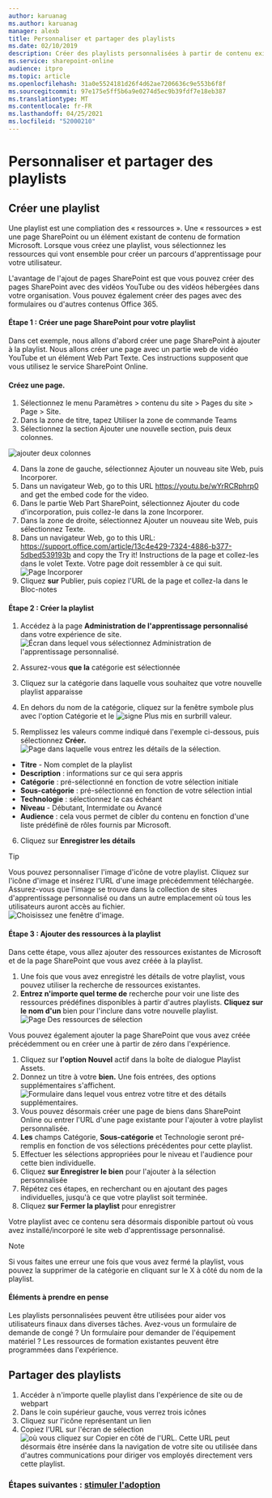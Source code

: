 ```yaml
---
author: karuanag
ms.author: karuanag
manager: alexb
title: Personnaliser et partager des playlists
ms.date: 02/10/2019
description: Créer des playlists personnalisées à partir de contenu existant ou de nouvelles pages SharePoint
ms.service: sharepoint-online
audience: itpro
ms.topic: article
ms.openlocfilehash: 31a0e5524181d26f4d62ae7206636c9e553b6f8f
ms.sourcegitcommit: 97e175e5ff5b6a9e0274d5ec9b39fdf7e18eb387
ms.translationtype: MT
ms.contentlocale: fr-FR
ms.lasthandoff: 04/25/2021
ms.locfileid: "52000210"
---
```

# <a name="customize-and-share-playlists"></a>Personnaliser et partager des playlists

## <a name="create-a-playlist"></a>Créer une playlist

Une playlist est une compliation des « ressources ». Une « ressources » est une page SharePoint ou un élément existant de contenu de formation Microsoft. Lorsque vous créez une playlist, vous sélectionnez les ressources qui vont ensemble pour créer un parcours d'apprentissage pour votre utilisateur.  

L'avantage de l'ajout de pages SharePoint est que vous pouvez créer des pages SharePoint avec des vidéos YouTube ou des vidéos hébergées dans votre organisation. Vous pouvez également créer des pages avec des formulaires ou d'autres contenus Office 365.  

#### <a name="step-1-create-a-sharepoint-page-for-your-playlist"></a>Étape 1 : Créer une page SharePoint pour votre playlist
Dans cet exemple, nous allons d'abord créer une page SharePoint à ajouter à la playlist. Nous allons créer une page avec un partie web de vidéo YouTube et un élément Web Part Texte.  Ces instructions supposent que vous utilisez le service SharePoint Online. 

#### <a name="create-a-new-page"></a>Créez une page.
1.  Sélectionnez le menu Paramètres > contenu du site > Pages du site > Page > Site.
2.  Dans la zone de titre, tapez Utiliser la zone de commande Teams
3.  Sélectionnez la section Ajouter une nouvelle section, puis deux colonnes.

![ajouter deux colonnes](media/clo365addtwocolumn.png)

4.  Dans la zone de gauche, sélectionnez Ajouter un nouveau site Web, puis Incorporer. 
5.  Dans un navigateur Web, go to this URL https://youtu.be/wYrRCRphrp0 and get the embed code for the video. 
6.  Dans le partie Web Part SharePoint, sélectionnez Ajouter du code d'incorporation, puis collez-le dans la zone Incorporer. 
7.  Dans la zone de droite, sélectionnez Ajouter un nouveau site Web, puis sélectionnez Texte. 
8.  Dans un navigateur Web, go to this URL: https://support.office.com/article/13c4e429-7324-4886-b377-5dbed539193b and copy the Try it! Instructions de la page et collez-les dans le volet Texte. Votre page doit ressembler à ce qui suit. 
![Page Incorporer](media/clo365teamscommandbox.png)
9.  Cliquez **sur** Publier, puis copiez l'URL de la page et collez-la dans le Bloc-notes

#### <a name="step-2-create-the-playlist"></a>Étape 2 : Créer la playlist

1. Accédez à la page **Administration de l'apprentissage personnalisé** dans votre expérience de site.
![Écran dans lequel vous sélectionnez Administration de l'apprentissage personnalisé.](media/custom_admin.png)
1. Assurez-vous **que la** catégorie est sélectionnée 
1. Cliquez sur la catégorie dans laquelle vous souhaitez que votre nouvelle playlist apparaisse
1. En dehors du nom de la catégorie, cliquez sur la fenêtre symbole plus avec l'option Catégorie et le ![ signe Plus mis en surbrill valeur.](media/custom_addplay.png)

1. Remplissez les valeurs comme indiqué dans l'exemple ci-dessous, puis sélectionnez **Créer.** 
![Page dans laquelle vous entrez les détails de la sélection.](media/custom_details.png)
- **Titre** - Nom complet de la playlist
- **Description** : informations sur ce qui sera appris
- **Catégorie** : pré-sélectionné en fonction de votre sélection initiale
- **Sous-catégorie** : pré-sélectionné en fonction de votre sélection intial
- **Technologie** : sélectionnez le cas échéant
- **Niveau** - Débutant, Intermidate ou Avancé
- **Audience** : cela vous permet de cibler du contenu en fonction d'une liste prédéfinë de rôles fournis par Microsoft.

6. Cliquez sur **Enregistrer les détails**

> [!TIP]
> Vous pouvez personnaliser l'image d'icône de votre playlist.  Cliquez sur l'icône d'image et insérez l'URL d'une image précédemment téléchargée.  Assurez-vous que l'image se trouve dans la collection de sites d'apprentissage personnalisé ou dans un autre emplacement où tous les utilisateurs auront accès au fichier.  
![Choisissez une fenêtre d'image.](media/custom_image.png)

#### <a name="step-3-add-assets-to-the-playlist"></a>Étape 3 : Ajouter des ressources à la playlist
Dans cette étape, vous allez ajouter des ressources existantes de Microsoft et de la page SharePoint que vous avez créée à la playlist. 

1. Une fois que vous avez enregistré les détails de votre playlist, vous pouvez utiliser la recherche de ressources existantes.
1. **Entrez n'importe quel terme de** recherche pour voir une liste des ressources prédéfines disponibles à partir d'autres playlists. **Cliquez sur le nom d'un** bien pour l'inclure dans votre nouvelle playlist.<br/>
![Page Des ressources de sélection](media/custom_slist.png)

Vous pouvez également ajouter la page SharePoint que vous avez créée précédemment ou en créer une à partir de zéro dans l'expérience.

1. Cliquez sur **l'option Nouvel** actif dans la boîte de dialogue Playlist Assets.
1. Donnez un titre à votre **bien.** Une fois entrées, des options supplémentaires s'affichent.
![Formulaire dans lequel vous entrez votre titre et des détails supplémentaires.](media/custom_newpage.png)
1. Vous pouvez désormais créer une page de biens dans SharePoint Online ou entrer l'URL d'une page existante pour l'ajouter à votre playlist personnalisée. 
1. **Les** champs Catégorie, **Sous-catégorie** et Technologie seront pré-remplis en fonction de vos sélections précédentes pour cette playlist. 
1. Effectuer les sélections appropriées pour le niveau et l'audience pour cette bien individuelle.  
1. Cliquez **sur Enregistrer le bien** pour l'ajouter à la sélection personnalisée
1. Répétez ces étapes, en recherchant ou en ajoutant des pages individuelles, jusqu'à ce que votre playlist soit terminée. 
1. Cliquez **sur Fermer la playlist** pour enregistrer

Votre playlist avec ce contenu sera désormais disponible partout où vous avez installé/incorporé le site web d'apprentissage personnalisé. 

> [!NOTE]
> Si vous faites une erreur une fois que vous avez fermé la playlist, vous pouvez la supprimer de la catégorie en cliquant sur le X à côté du nom de la playlist.  

#### <a name="things-to-think-about"></a>Éléments à prendre en pense

Les playlists personnalisées peuvent être utilisées pour aider vos utilisateurs finaux dans diverses tâches.  Avez-vous un formulaire de demande de congé ?  Un formulaire pour demander de l'équipement matériel ?  Les ressources de formation existantes peuvent être programmées dans l'expérience.  

## <a name="share-playlists"></a>Partager des playlists

1. Accéder à n'importe quelle playlist dans l'expérience de site ou de webpart
1. Dans le coin supérieur gauche, vous verrez trois icônes
1. Cliquez sur l'icône représentant un lien
1. Copiez l'URL sur l'écran de sélection ![ où vous cliquez sur Copier en côté de l'URL.](media/share.png)
Cette URL peut désormais être insérée dans la navigation de votre site ou utilisée dans d'autres communications pour diriger vos employés directement vers cette playlist. 

### <a name="next-steps---drive-adoption"></a>Étapes suivantes : [stimuler l'adoption](driveadoption.md)
